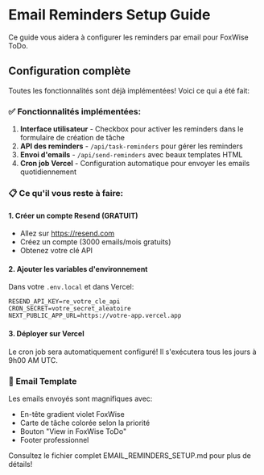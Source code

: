 # Email Reminders Setup Guide

Ce guide vous aidera à configurer les reminders par email pour FoxWise ToDo.

## Configuration complète

Toutes les fonctionnalités sont déjà implémentées! Voici ce qui a été fait:

### ✅ Fonctionnalités implémentées:
1. **Interface utilisateur** - Checkbox pour activer les reminders dans le formulaire de création de tâche
2. **API des reminders** - `/api/task-reminders` pour gérer les reminders
3. **Envoi d'emails** - `/api/send-reminders` avec beaux templates HTML
4. **Cron job Vercel** - Configuration automatique pour envoyer les emails quotidiennement

### 📋 Ce qu'il vous reste à faire:

#### 1. Créer un compte Resend (GRATUIT)
- Allez sur https://resend.com
- Créez un compte (3000 emails/mois gratuits)
- Obtenez votre clé API

#### 2. Ajouter les variables d'environnement
Dans votre `.env.local` et dans Vercel:

```env
RESEND_API_KEY=re_votre_cle_api
CRON_SECRET=votre_secret_aleatoire
NEXT_PUBLIC_APP_URL=https://votre-app.vercel.app
```

#### 3. Déployer sur Vercel
Le cron job sera automatiquement configuré! Il s'exécutera tous les jours à 9h00 AM UTC.

### 🎨 Email Template
Les emails envoyés sont magnifiques avec:
- En-tête gradient violet FoxWise
- Carte de tâche colorée selon la priorité
- Bouton "View in FoxWise ToDo"
- Footer professionnel

Consultez le fichier complet EMAIL_REMINDERS_SETUP.md pour plus de détails!
